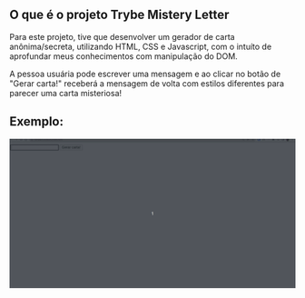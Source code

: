 ## O que é o projeto Trybe Mistery Letter

Para este projeto, tive que desenvolver um gerador de carta anônima/secreta, utilizando HTML, CSS e Javascript, com o intuíto de aprofundar meus conhecimentos com manipulação do DOM.

A pessoa usuária pode escrever uma mensagem e ao clicar no botão de "Gerar carta!" receberá a mensagem de volta com estilos diferentes para parecer uma carta misteriosa!

## Exemplo:

<img src="assets/exemplo.gif" alt="Exemplo da aplicação" width="600">